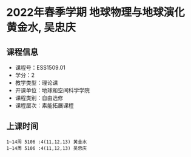 # 2022年春季学期 地球物理与地球演化 黄金水, 吴忠庆






## 课程信息

- 课程号：ESS1509.01
- 学分：2
- 教学类型：理论课
- 开课单位：地球和空间科学学院
- 课程类别：自由选修
- 课程层次：素能拓展课程

## 上课时间

```
1~14周 5106 :4(11,12,13) 黄金水
1~14周 5106 :4(11,12,13) 吴忠庆
```

